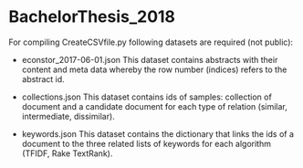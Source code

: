 # BachelorThesis_2018

For compiling CreateCSVfile.py following datasets are required (not public):

- econstor_2017-06-01.json
This dataset contains abstracts with their content and meta data whereby the row number (indices) refers to the abstract id.

- collections.json
This dataset contains ids of samples: collection of document and a candidate document for each type of relation (similar, intermediate, dissimilar).

- keywords.json 
This dataset contains the dictionary that links the ids of a document to the three related lists of keywords for each algorithm (TFIDF, Rake TextRank).
